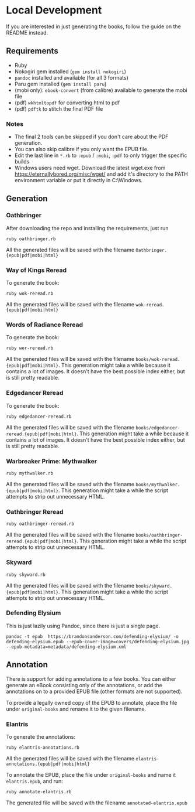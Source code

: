 # Local Development

If you are interested in just generating the books, follow the guide on the README instead.

## Requirements

- Ruby
- Nokogiri gem installed (`gem install nokogiri`)
- `pandoc` installed and available (for all 3 formats)
- Paru gem installed (`gem install paru`)
- (mobi only): `ebook-convert` (from calibre) available to generate the mobi file
- (pdf) `wkhtmltopdf` for converting html to pdf
- (pdf) `pdftk` to stitch the final PDF file

### Notes

- The final 2 tools can be skipped if you don't care about the PDF generation.
- You can also skip calibre if you only want the EPUB file.
- Edit the last line in `*.rb` to `:epub` / `:mobi`, `:pdf` to only trigger the specific builds
- Windows users need wget. Download the latest wget.exe from https://eternallybored.org/misc/wget/ and add it's directory to the PATH environment variable or put it directly in C:\Windows.

## Generation

### Oathbringer

After downloading the repo and installing the requirements, just run

    ruby oathbringer.rb

All the generated files will be saved with the filename `Oathbringer.{epub|pdf|mobi|html}`

### Way of Kings Reread

To generate the book:

    ruby wok-reread.rb

All the generated files will be saved with the filename `wok-reread.{epub|pdf|mobi|html}`

### Words of Radiance Reread

To generate the book:

    ruby wor-reread.rb

All the generated files will be saved with the filename `books/wok-reread.{epub|pdf|mobi|html}`. This generation might take a while because it contains a lot of images. It doesn't have the best possible index either, but is still pretty readable.

### Edgedancer Reread

To generate the book:

    ruby edgedancer-reread.rb

All the generated files will be saved with the filename `books/edgedancer-reread.{epub|pdf|mobi|html}`. This generation might take a while because it contains a lot of images. It doesn't have the best possible index either, but is still pretty readable.

### Warbreaker Prime: Mythwalker

    ruby mythwalker.rb

All the generated files will be saved with the filename `books/mythwalker.{epub|pdf|mobi|html}`. This generation might take a while the script attempts to strip out unnecessary HTML.

### Oathbringer Reread

    ruby oathbringer-reread.rb

All the generated files will be saved with the filename `books/oathbringer-reread.{epub|pdf|mobi|html}`. This generation might take a while the script attempts to strip out unnecessary HTML.

### Skyward

    ruby skyward.rb

All the generated files will be saved with the filename `books/skyward.{epub|pdf|mobi|html}`. This generation might take a while the script attempts to strip out unnecessary HTML.

### Defending Elysium

This is just lazily using Pandoc, since there is just a single page.

    pandoc -t epub  https://brandonsanderson.com/defending-elysium/ -o defending-elysium.epub --epub-cover-image=covers/defending-elysium.jpg --epub-metadata=metadata/defending-elysium.xml

## Annotation

There is support for adding annotations to a few books. You can either generate an eBook consisting only of the annotations, or add the annotations on to a provided EPUB file (other formats are not supported).

To provide a legally owned copy of the EPUB to annotate, place the file under `original-books` and rename it to the given filename.

### Elantris

To generate the annotations:

    ruby elantris-annotations.rb

All the generated files will be saved with the filename `elantris-annotations.{epub|pdf|mobi|html}`

To annotate the EPUB, place the file under `original-books` and name it `elantris.epub`, and run:

    ruby annotate-elantris.rb

The generated file will be saved with the filename `annotated-elantris.epub`

